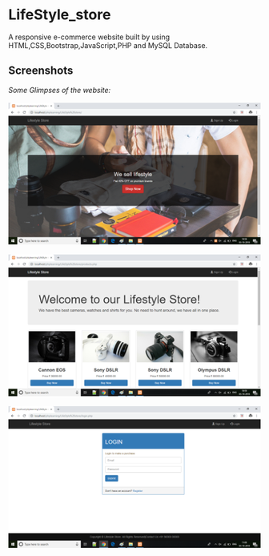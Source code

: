 # LifeStyle_store
A responsive e-commerce website built by using HTML,CSS,Bootstrap,JavaScript,PHP and MySQL Database.
## Screenshots
*Some Glimpses of the website:*
<br/><br/>
<img src="/images/lyfscr.png"><br/><br/>
<img src="/images/lyfscr1.png"><br/><br/>
<img src="/images/lyfscr2.png">
